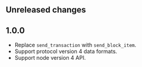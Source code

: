 ## Unreleased changes

## 1.0.0

- Replace `send_transaction` with `send_block_item`.
- Support protocol version 4 data formats.
- Support node version 4 API.
